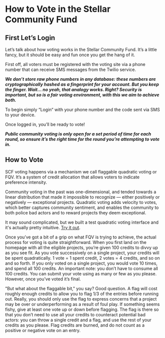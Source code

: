 # How to Vote in the Stellar Community Fund

## First Let’s Login
Let’s talk about how voting works in the Stellar Community Fund. It’s a little fancy, but it should be easy and fun once you get the hang of it.

First off, all voters must be registered with the voting site via a phone number that can receive SMS messages from the Twilio service.

**_We don’t store raw phone numbers in any database: these numbers are cryptographically hashed as a fingerprint for your account.  But you keep the finger. Wait… no yeah, that analogy works. Right? Security is important, but so is a fair voting environment, with this we aim to achieve both._**

To begin simply “Login“ with your phone number and the code sent via SMS to your device.

Once logged in, you’ll be ready to vote!

**_Public community voting is only open for a set period of time for each round, so ensure it’s the right time for the round you’re attempting to vote in._**

## How to Vote
SCF voting happens via a mechanism we call flaggable quadratic voting or FQV. It’s a system of credit allocation that allows voters to indicate preference intensity.

Community voting in the past was one-dimensional, and tended towards a linear distribution that made it impossible to recognize — either positively or negatively — exceptional projects. Quadratic voting adds velocity to votes, which better captures community sentiment, and enables the community to both police bad actors and to reward projects they deem exceptional.

It may sound complicated, but we built a test quadratic voting interface and it's actually pretty intuitive. [Try it out](https://fqv.vercel.app).

Once you’ve got a bit of a grip on what FQV is trying to achieve, the actual process for voting is quite straightforward. When you first land on the homepage with all the eligible projects, you’re given 100 credits to divvy up as you see fit. As you vote successively on a single project, your credits will be spent quadratically. 1 vote = 1 spent credit, 2 votes = 4 credits, and so on and so forth.  If you only voted on a single project, you would vote 10 times, and spend all 100 credits. An important note: you don’t have to consume all 100 credits. You can submit your vote using as many or few as you please.  However, once you’ve voted it’s final.

"But what about the flaggable bit," you say? Good question. A flag will cost roughly enough credits to allow you to flag 1/3 of the entries before running out. Really, you should only use the flag to express concerns that a project may be over or underperforming as a result of foul play. If something seems fishy, give at least one vote up or down before flagging. The flag is there so that you don’t need to use all your credits to counteract potential bad actors: you can throw a single credit and a flag, and use the rest of your credits as you please. Flag credits are burned, and do not count as a positive or negative vote on an entry. 

